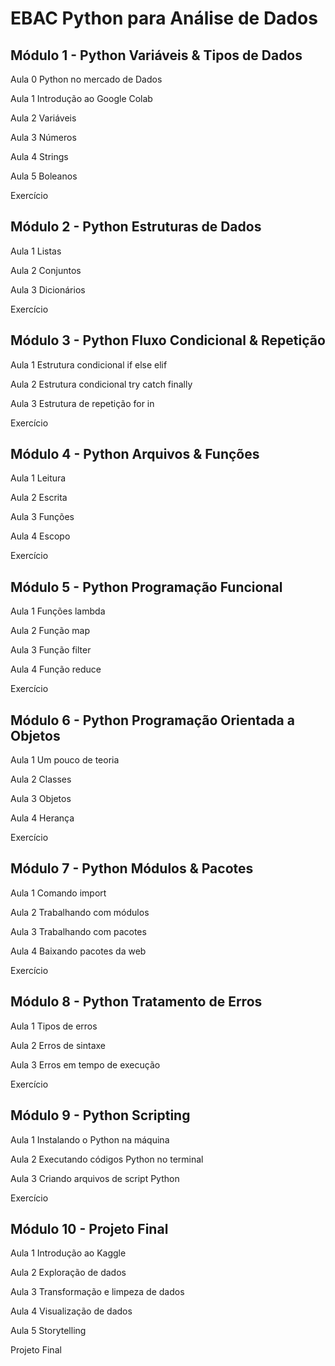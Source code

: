 # EBAC  Python para Análise de Dados
## Módulo 1 - Python Variáveis & Tipos de Dados
Aula 0 Python no mercado de Dados

Aula 1 Introdução ao Google Colab

Aula 2 Variáveis

Aula 3 Números

Aula 4 Strings

Aula 5 Boleanos

Exercício

## Módulo 2 - Python Estruturas de Dados
Aula 1 Listas

Aula 2 Conjuntos

Aula 3 Dicionários

Exercício

## Módulo 3 - Python Fluxo Condicional & Repetição
Aula 1 Estrutura condicional if  else  elif

Aula 2 Estrutura condicional try  catch  finally

Aula 3 Estrutura de repetição for  in

Exercício

## Módulo 4 - Python Arquivos & Funções
Aula 1 Leitura

Aula 2 Escrita

Aula 3 Funções

Aula 4 Escopo

Exercício

## Módulo 5 - Python Programação Funcional
Aula 1 Funções lambda

Aula 2 Função map

Aula 3 Função filter

Aula 4 Função reduce

Exercício

## Módulo 6 - Python Programação Orientada a Objetos
Aula 1 Um pouco de teoria

Aula 2 Classes

Aula 3 Objetos

Aula 4 Herança

Exercício

## Módulo 7 - Python Módulos & Pacotes
Aula 1 Comando import

Aula 2 Trabalhando com módulos

Aula 3 Trabalhando com pacotes

Aula 4 Baixando pacotes da web

Exercício

## Módulo 8 - Python Tratamento de Erros
Aula 1 Tipos de erros

Aula 2 Erros de sintaxe

Aula 3 Erros em tempo de execução

Exercício

## Módulo 9 - Python Scripting
Aula 1 Instalando o Python na máquina

Aula 2 Executando códigos Python no terminal

Aula 3 Criando arquivos de script Python

Exercício

## Módulo 10 - Projeto Final
Aula 1 Introdução ao Kaggle

Aula 2 Exploração de dados

Aula 3 Transformação e limpeza de dados

Aula 4 Visualização de dados

Aula 5 Storytelling

Projeto Final
